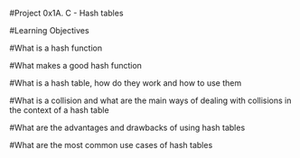 #Project 0x1A. C - Hash tables

#Learning Objectives

#What is a hash function

#What makes a good hash function

#What is a hash table, how do they work and how to use them

#What is a collision and what are the main ways of dealing with collisions in the context of a hash table

#What are the advantages and drawbacks of using hash tables

#What are the most common use cases of hash tables
